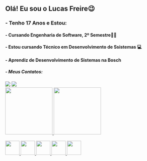 
<h2>Olá! Eu sou o Lucas Freire😉</h2>
<h3>- Tenho 17 Anos e Estou:</h3>
<h4>- Cursando Engenharia de Software, 2º Semestre👨‍🎓</h4>  
<h4>- Estou cursando Técnico em Desenvolvimento de Ssistemas 💻</h4>
<h4>- Aprendiz de Desenvolvimento de Sistemas na Bosch</h4>
<h5>- Meus Contatos: </h5>

<div>        
 <a href= "https://www.linkedin.com/in/lucas-freire-0ba260232/"   target="_blank"><image src="https://img.shields.io/badge/linkedin-%230077B5.svg?style=for-the-badge&logo=linkedin&logoColor=white"></a>
 <a href = "mailto:lucasrodifreire@gmail.com?subject=Olá, Lucas Freire! (from github)"><img src="https://img.shields.io/badge/-Gmail-%23333?style=for-the-badge&logo=gmail&logoColor=white" target="_blank"></a>
</div>
   
<div>
 <a href="https://github.com/LucaFreire">
 <img height="150em" src="https://github-readme-stats.vercel.app/api?username=LucaFreire&theme=blueberry">
 <img height="150em" src="https://github-readme-stats.vercel.app/api/top-langs/?username=LucaFreire&layout=compact&langs_count=168&theme=blueberry"/>
</div>
 
<div style="display: inline_block"><br> 
 <img height="45" img src="https://cdn.jsdelivr.net/gh/devicons/devicon/icons/linux/linux-original.svg" />
 <img height="45" img src="https://cdn.jsdelivr.net/gh/devicons/devicon/icons/bash/bash-original.svg" />
 <img height="45" img src="https://cdn.jsdelivr.net/gh/devicons/devicon/icons/windows8/windows8-original.svg" />
 <img height="45" img src="https://cdn.jsdelivr.net/gh/devicons/devicon/icons/python/python-original.svg" />
 <img height="45" img src="https://cdn.jsdelivr.net/gh/devicons/devicon/icons/c/c-original.svg" />      
 
          
</div>
